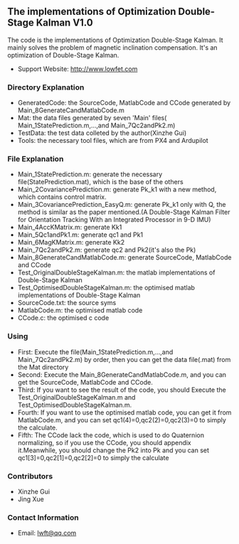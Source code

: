 ## The implementations of Optimization Double-Stage Kalman V1.0 ##

The code is the implementations of Optimization Double-Stage Kalman. It mainly solves the problem of magnetic inclination compensation. It's an optimization of Double-Stage Kalman.  

  * Support Website: http://www.lowfet.com

### Directory Explanation

  * GeneratedCode: the SourceCode, MatlabCode and CCode generated by Main_8GenerateCandMatlabCode.m
  * Mat: the data files generated by seven 'Main' files( Main_1StatePrediction.m,...,and Main_7Qc2andPk2.m)
  * TestData: the test data colleted by the author(Xinzhe Gui)
  * Tools: the necessary tool files, which are from PX4 and Ardupilot

### File Explanation

  * Main_1StatePrediction.m: generate the necessary file(StatePrediction.mat), which is the base of the others
  * Main_2CovariancePrediction.m: generate Pk_k1 with a new method, which contains control matrix.
  * Main_3CovariancePrediction_EasyQ.m: generate Pk_k1 only with Q, the method is similar as the paper mentioned.(A Double-Stage Kalman Filter for Orientation Tracking With an Integrated Processor in 9-D IMU)
  * Main_4AccKMatrix.m: generate Kk1
  * Main_5Qc1andPk1.m: generate qc1 and Pk1
  * Main_6MagKMatrix.m: generate Kk2
  * Main_7Qc2andPk2.m: generate qc2 and Pk2(it's also the Pk)
  * Main_8GenerateCandMatlabCode.m: generate SourceCode, MatlabCode and CCode
  * Test_OriginalDoubleStageKalman.m: the matlab implementations of Double-Stage Kalman
  * Test_OptimisedDoubleStageKalman.m: the optimised matlab implementations of Double-Stage Kalman
  * SourceCode.txt: the source syms
  * MatlabCode.m: the optimised matlab code
  * CCode.c: the optimised c code
  
### Using
  * First: Execute the file(Main_1StatePrediction.m,...,and Main_7Qc2andPk2.m) by order, then you can get the data file(.mat) from the Mat directory
  * Second: Execute the Main_8GenerateCandMatlabCode.m, and you can get the SourceCode, MatlabCode and CCode.
  * Third: If you want to see the result of the code, you should Execute the Test_OriginalDoubleStageKalman.m and Test_OptimisedDoubleStageKalman.m.
  * Fourth: If you want to use the optimised matlab code, you can get it from MatlabCode.m, and you can set qc1(4)=0,qc2(2)=0,qc2(3)=0 to simply the calculate.
  * Fifth: The CCode lack the code, which is used to do Quaternion normalizing, so if you use the CCode, you should appendix it.Meanwhile, you should change the Pk2 into Pk and you can set qc1[3]=0,qc2[1]=0,qc2[2]=0 to simply the calculate
  
### Contributors

  * Xinzhe Gui
  * Jing Xue
  
### Contact Information

  * Email: lwft@qq.com
